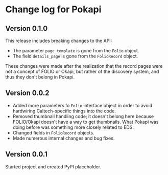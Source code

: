 # Change log for Pokapi

## Version 0.1.0

This release includes breaking changes to the API:
* The parameter `page_template` is gone from the `Folio` object.
* The field `details_page` is gone from the `FolioRecord` object.

These changes were made after the realization that the record pages were not a concept of FOLIO or Okapi, but rather of the discovery system, and thus they don't belong in Pokapi.


## Version 0.0.2

* Added more parameters to `Folio` interface object in order to avoid hardwiring Caltech-specific things into the code.
* Removed thumbnail handling code; it doesn't belong here because FOLIO/Okapi doesn't have a way to get thumbnails. What Pokapi was doing before was something more closely related to EDS.
* Changed fields in `FolioRecord` objects.
* Made numerous internal changes and bug fixes.


## Version 0.0.1

Started project and created PyPI placeholder.
